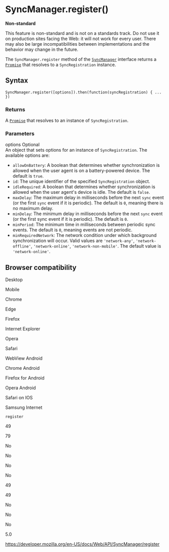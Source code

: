 SyncManager.register()
======================

**Non-standard**

This feature is non-standard and is not on a standards track. Do not use it on production sites facing the Web: it will not work for every user. There may also be large incompatibilities between implementations and the behavior may change in the future.

The `SyncManager.register` method of the [`SyncManager`](../syncmanager) interface returns a [`Promise`](https://developer.mozilla.org/en-US/docs/Web/JavaScript/Reference/Global_Objects/Promise) that resolves to a <span class="page-not-created">`SyncRegistration`</span> instance.

Syntax
------

    SyncManager.register([options]).then(function(syncRegistration) { ... })

### Returns

A [`Promise`](https://developer.mozilla.org/en-US/docs/Web/JavaScript/Reference/Global_Objects/Promise) that resolves to an instance of <span class="page-not-created">`SyncRegistration`</span>.

### Parameters

options <span class="badge inline optional">Optional</span>   
An object that sets options for an instance of <span class="page-not-created">`SyncRegistration`</span>. The available options are:

-   `allowOnBattery`: A boolean that determines whether synchronization is allowed when the user agent is on a battery-powered device. The default is `true`.
-   `id`: The unique identifier of the specified <span class="page-not-created">`SyncRegistration`</span> object.
-   `idleRequired`: A boolean that determines whether synchronization is allowed when the user agent's device is idle. The default is `false`.
-   `maxDelay`: The maximum delay in milliseconds before the next `sync` event (or the first `sync` event if it is periodic). The default is `0`, meaning there is no maximum delay.
-   `minDelay`: The minimum delay in milliseconds before the next `sync` event (or the first sync event if it is periodic). The default is `0`.
-   `minPeriod`: The minimum time in milliseconds between periodic sync events. The default is `0`, meaning events are not periodic.
-   `minRequiredNetwork`: The network condition under which background synchronization will occur. Valid values are `'network-any'`, `'network-offline'`, `'network-online'`, `'network-non-mobile'`. The default value is `'network-online'`.

Browser compatibility
---------------------

Desktop

Mobile

Chrome

Edge

Firefox

Internet Explorer

Opera

Safari

WebView Android

Chrome Android

Firefox for Android

Opera Android

Safari on IOS

Samsung Internet

`register`

49

79

No

No

No

No

49

49

No

No

No

5.0

<a href="https://developer.mozilla.org/en-US/docs/Web/API/SyncManager/register" class="_attribution-link">https://developer.mozilla.org/en-US/docs/Web/API/SyncManager/register</a>
